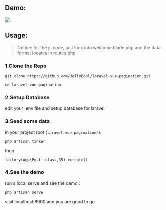 ## Demo:

![](https://wt-prj.oss.aliyuncs.com/0d06af79c49d4e08abb1ab3f7ab6e860/ca791fed-8e49-4b7e-93ce-1c8d133dc167.gif)

## Usage:

> Notice: for the js code, just look into welcome.blade.php 
> and the data format locates in routes.php

### 1.Clone the Repo

```
git clone https://github.com/JellyBool/laravel-vue-pagination.git

cd laravel-vue-pagination
```

### 2.Setup Database

edit your .env file and setup database for laravel

### 3.Seed some data

in your project root (`laravel-vue-pagination/`):

```
php artisan tinker
```
then 
```
factory(App\Post::class,35)->create()
```

### 4.See the demo
run a local serve and see the demo :
```
php artisan serve
```
visit localhost:8000 and you are good to go 
